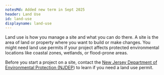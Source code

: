 ```yaml
---
notesMd: Added new term in Sept 2025
header: Land Use
id: land-use
displayname: land-use
---
```

Land use is how you manage a site and what you can do there. A site is the area of land or property where you want to build or make changes. You might need land use permits if your project affects protected environmental locations like coastal zones, wetlands, or flood-prone areas.

Before you start a project on a site, contact the [New Jersey Department of Environmental Protection (NJDEP](https://dep.nj.gov/wlm/lrp/)) to learn if you need a land use permit.